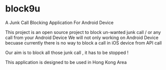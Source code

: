 # block9u
A Junk Call Blocking Application For Android Device 

This project is an open source project to block un-wanted junk call / or any call from your Android Device 
We will not only working on Android Device becuase currently there is no way to block a call in iOS device from API call

Our aim is to block all those junk call , it has to be stopped ! 

This application is designed to be used in Hong Kong Area 
